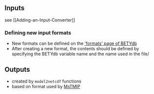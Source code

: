 ## Inputs

see [[Adding-an-Input-Converter]]

### Defining new input formats

* New formats can be defined on the ['formats' page of BETYdb](http://betydb.org/formats)
* After creating a new format, the contents should be defined by specifying the BETYdb variable name and the name used in the file/

## Outputs

* created by `model2netcdf` functions
* based on format used by [MsTMIP](http://nacp.ornl.gov/MsTMIP_variables.shtml)

